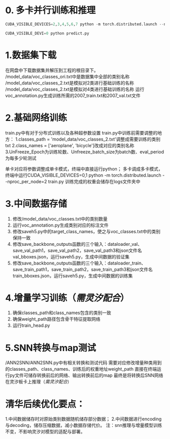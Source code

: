 # 0. 多卡并行训练和推理
```python
CUDA_VISIBLE_DEVICES=2,3,4,5,6,7 python -m torch.distributed.launch --nproc_per_node=6 --master_port=25641 train.py
```
```python
CUDA_VISIBLE_DEVI=0 python predict.py
```

# 1.数据集下载
在网盘中下载数据集并解压到工程的根目录下。
/model_data/voc_classes_ori.txt中是数据集中全部的类别名称
/model_data/voc_classes_2.txt是模拟对2类进行基础训练的名称
/model_data/voc_classes_2.txt是模拟对4类进行基础训练的名称
运行voc_annotation.py生成训练所需的2007_train.txt和2007_val.txt文件

# 2.基础网络训练
train.py中有对于分布式训练以及各种超参数设置
train.py中训练前需要调整的地方：
    1.classes_path    = 'model_data/voc_classes_2.txt'调整成需要训练的类别txt
    2.class_names = ['aeroplane', 'bicycle']改成对应的类别名称
    3.UnFreeze_Epoch为训练轮数、Unfreeze_batch_size为batch数、eval_period为每多少轮测试

单卡对应将参数调整成单卡模式，终端中直接运行python；
多卡调成多卡模式，终端中运行CUDA_VISIBLE_DEVICES=0,1 python -m torch.distributed.launch --nproc_per_node=2 train.py
训练完成的权重会储存在logs文件夹中

# 3.中间数据存储
1. 修改/model_data/voc_classes.txt中的类别数量
2. 运行voc_annotation.py生成类别对应的标注文件
3. 修改saveh5.py中的target_class_names，使之与voc_classes.txt中的类别保持一致
4. 修改save_backbone_outputs函数的三个输入：dataloader_val、save_val_path1，save_val_path2，save_val_path3和json文件名val_bboxes.json，运行saveh5.py，生成中间数据的验证集
5. 修改save_backbone_outputs函数的三个输入：dataloader_train、save_train_path1，save_train_path2，save_train_path3和json文件名train_bboxes.json，运行saveh5.py，生成中间数据的训练集


# 4.增量学习训练（*需灵汐配合*）
1. 确保classes_path和class_names包含的类别一致
2. 确保weight_path路径包含骨干特征提取网络
3. 运行train_head.py


# 5.SNN转换与map测试
/ANN2SNN/ANN2SNN.py中有相关转换和测试代码
需要对应修改增量种类用到的classes_path、class_names、训练后的权重地址weight_path
直接在终端运行py文件可储存转换前后的网络、输出转换前后的map
最终是将转换后SNN网络在灵汐板卡上推理（*需灵汐配合*）


# 清华后续优化要点：
1.中间数据储存时对原始类别数据随机储存部分数据；
2.中间数据进行encoding与decoding，储存压缩数据，减小数据存储代价。
注：snn推理与增量模型训练不变，不影响灵汐对模型的适配与部署。
